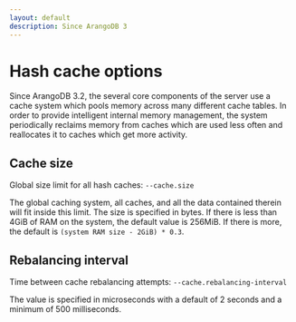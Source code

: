 ```yaml
---
layout: default
description: Since ArangoDB 3
---
```

Hash cache options
==================

Since ArangoDB 3.2, the several core components of the server use a cache system
which pools memory across many different cache tables. In order to provide
intelligent internal memory management, the system periodically reclaims memory
from caches which are used less often and reallocates it to caches which get
more activity.

Cache size
----------

Global size limit for all hash caches: `--cache.size`

The global caching system, all caches, and all the data contained therein will
fit inside this limit. The size is specified in bytes. If there is less than
4GiB of RAM on the system, the default value is 256MiB. If there is more,
the default is `(system RAM size - 2GiB) * 0.3`.

Rebalancing interval
--------------------

Time between cache rebalancing attempts: `--cache.rebalancing-interval`

The value is specified in microseconds with a default of 2 seconds and a
minimum of 500 milliseconds.
